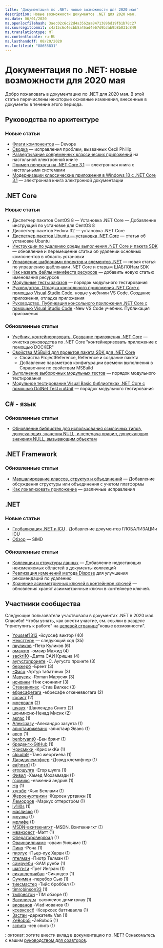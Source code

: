 ```yaml
---
title: 'Документация по .NET: новые возможности для 2020 мая'
description: Новые возможности документов .NET для 2020 мая.
ms.date: 06/01/2020
ms.openlocfilehash: 3aec02c6c22d4a3562aa8471389bd19fb1b78c27
ms.sourcegitcommit: c4a15c6c4ecbb8a46ad4e67d9b3ab9b8b031d849
ms.translationtype: MT
ms.contentlocale: ru-RU
ms.lasthandoff: 08/20/2020
ms.locfileid: "88656831"
---
```

# <a name="net-docs-whats-new-for-may-2020"></a>Документация по .NET: новые возможности для 2020 мая

Добро пожаловать в документацию по .NET для 2020 мая. В этой статье перечислены некоторые основные изменения, внесенные в документы в течение этого периода.

## <a name="architecture-guides"></a>Руководства по архитектуре

### <a name="new-articles"></a>Новые статьи

- [Флаги компонентов](../architecture/cloud-native/feature-flags.md) — Devops
- [Сводка](../architecture/cloud-native/summary.md) — исправления проблем, вызванных Cecil Phillip
- [Развертывание современных классических приложений](../architecture/modernize-desktop/deploy-modern-applications.md) на настольной электронной книге
- [Пример перехода на .NET Core 3,1](../architecture/modernize-desktop/example-migration-core.md) — электронная книга с настольными системами
- [Модернизации классические приложения в Windows 10 с .NET Core 3,1](../architecture/modernize-desktop/index.md) — электронная книга электронной документации

## <a name="net-core"></a>.NET Core

### <a name="new-articles"></a>Новые статьи

- Диспетчер пакетов CentOS 8 — Установка .NET Core — Добавление инструкций по установке для CentOS 8
- Диспетчер пакетов Fedora 32 — установка .NET Core
- [Диспетчер пакетов Ubuntu — установка .NET Core](../core/install/linux-ubuntu.md) — статья об установке Ubuntu
- [Инструкции по удалению среды выполнения .NET Core и пакета SDK](../core/install/remove-runtime-sdk-versions.md) — обновление и перемещение статьи об удалении основных компонентов в область установки
- [Управление шаблонами проектов и элементов .NET](../core/install/templates.md) — новая статья по управлению шаблонами .NET Core и старым ШАБЛОНам SDK
- [Как назвать файлы манифеста ресурсов](../core/resources/manifest-file-names.md) — добавить новую статью именования ресурсов
- [Модульные тесты заказов](../core/testing/order-unit-tests.md) — порядок модульного тестирования
- [Руководство. Отладка консольного приложения .NET Core с помощью Visual Studio Code.](../core/tutorials/debugging-with-visual-studio-code.md) новые учебники VS Code. Создание приложения, отладка приложения
- [Руководство. Публикация консольного приложения .NET Core с помощью Visual Studio Code](../core/tutorials/publishing-with-visual-studio-code.md) -New VS Code учебник. Публикация приложения

### <a name="updated-articles"></a>Обновленные статьи

- [Учебник. контейнеризовать. Создание приложения .NET Core](../core/docker/build-container.md) — очистка руководства по .NET Core "контейнеризовать приложение с помощью DOCKER"
- [Свойства MSBuild для проектов пакета SDK для .NET Core](../core/project-sdk/msbuild-props.md)
  - Свойства ProjectReference, Reference и создание пакета
  - Добавление параметров конфигурации времени выполнения в Справочник по свойствам MSBuild
- [Выполнение выборочных модульных тестов](../core/testing/selective-unit-tests.md) — порядок модульного тестирования
- [Модульное тестирование Visual Basic библиотеках .NET Core с помощью DotNet Test и xUnit](../core/testing/unit-testing-visual-basic-with-dotnet-test.md) — порядок модульного тестирования

## <a name="c-language"></a>C# - язык

### <a name="updated-articles"></a>Обновленные статьи

- [Обновление библиотек для использования ссылочных типов, допускающих значения NULL, и передача правил, допускающих значения NULL, вызывающим объектам](../csharp/nullable-migration-strategies.md)

## <a name="net-framework"></a>.NET Framework

### <a name="updated-articles"></a>Обновленные статьи

- [Маршалирование классов, структур и объединений](../framework/interop/marshaling-classes-structures-and-unions.md) — Добавление обсуждения структуры или объединения с учетом платформы
- [Как локализовать приложение](../framework/wpf/advanced/how-to-localize-an-application.md) — различные исправления

## <a name="net"></a>.NET

### <a name="new-articles"></a>Новые статьи

- [Глобализация .NET и ICU](../standard/globalization-localization/globalization-icu.md) . Добавление документов ГЛОБАЛИЗАЦИи ICU
- [Обзор](../standard/simd.md) — SIMD

### <a name="updated-articles"></a>Обновленные статьи

- [Коллекции и структуры данных](../standard/collections/index.md) — Добавление недостающих неизменяемых областей в документы коллекций
- [Реализация изменений метода Dispose](../standard/garbage-collection/implementing-dispose.md) для улучшения рекомендаций по удалению
- [Хранение асимметричных ключей в контейнере ключей](../standard/security/how-to-store-asymmetric-keys-in-a-key-container.md) — обновления хранят асимметричные ключи в контейнере ключей.

## <a name="community-contributors"></a>Участники сообщества

Следующие пользователи участвовали в документах .NET в 2020 мая. Спасибо! Чтобы узнать, как внести участие, см. ссылки в разделе "приступить к работе" на [целевой странице](index.yml)"новые возможности".

- [Youssef1313](https://github.com/Youssef1313) -йоуссеф виктор (40)
- [Нексттурн](https://github.com/NextTurn) — следующий ход (35)
- [пкуликов](https://github.com/pkulikov) -Петр Куликов (6)
- [омажид](https://github.com/omajid) -омаир Мажид (4)
- [sackri10](https://github.com/sackri10) -Датта САИ Кришна (4)
- [аугустопроиете](https://github.com/augustoproiete) -C. Аугусто проиете (3)
- [бержерб](https://github.com/bergerb) -Брент (3)
- [-Фасо](https://github.com/faso) -Артур табатчник (3)
- [Марусик](https://github.com/Marusyk) -Roman Марусик (3)
- [нсчонни](https://github.com/nschonni) -Ник счоннинг (3)
- [Стевевилкес](https://github.com/SteveWilkes) -Стив Вилкес (3)
- [ебресафегага](https://github.com/ebresafegaga) -ебресафе огхеневвогага (2)
- [косист](https://github.com/kosist) (2)
- [моервалд](https://github.com/moerwald) (2)
- [шчаух](https://github.com/shchauh) -Шаилендра Сингх (2)
- шонмисик-Ненад Мисик (2)
- [акпас](https://github.com/akpath) (1)
- [Алексзазу](https://github.com/AlexZazu) -Алехандро зазуета (1)
- [алистаиржеванс](https://github.com/alistairjevans) -алистаир Эванс (1)
- [авср](https://github.com/awsr) (1)
- [benbryant0](https://github.com/benbryant0) -Бен брянт (1)
- [браденгк-GitHub](https://github.com/bradengc-github) (1)
- [Чрисмкки](https://github.com/ChrisMcKee) -Крис мкКи (1)
- [cloudn9](https://github.com/cloudn9) -Таня жеоргиева (1)
- [Давидклемпфнер](https://github.com/DavidKlempfner) -Дэвид клемпфнер (1)
- [eajhnsn1](https://github.com/eajhnsn1) (1)
- [егоршулга](https://github.com/egorshulga) -Егор шулга (1)
- [Фивил](https://github.com/FIVIL) -Хамед Мохаммади (1)
- [гсомикс](https://github.com/gsomix) -евжений андрив (1)
- [Hg](https://github.com/hg) (1)
- [хугхбе](https://github.com/hughbe) -Хью Беллами (1)
- [Жероенуртвижн](https://github.com/JeroenOortwijn) -Жероен уртвижн (1)
- [Леморров](https://github.com/LeMorrow) -Маркус оттерстрöм (1)
- [lv1il0s](https://github.com/lv1il0s) (1)
- [маслиско](https://github.com/maslisko) (1)
- [мдунка](https://github.com/mdunka) (1)
- [мрлифе](https://github.com/mrlife) (1)
- [MSDN-вхитекнигхт](https://github.com/MSDN-WhiteKnight) -MSDN. Вхитекнигхт (1)
- [мванзоест](https://github.com/mvanzoest) -Мэтт (1)
- [Оператороверлоад](https://github.com/OperatorOverload) (1)
- [Оваинвиллиамс](https://github.com/OwainWilliams) -оваин Уильямс (1)
- [Пино](https://github.com/pino) -Роча (1)
- [пирлук](https://github.com/pirluq) -Пьер-лук Харви (1)
- [птелман](https://github.com/ptelman) -Пиотр Телман (1)
- [самруеби](https://github.com/samrueby) -SAM руеби (1)
- [шаггиги](https://github.com/shaggygi) -Грег Инграм (1)
- [сикандерикбал](https://github.com/sikanderiqbal) -Сикандер (1)
- [Сучиман](https://github.com/Suchiman) -перебор Сью (1)
- [тиесмастер](https://github.com/tiesmaster) -Тийс броббел (1)
- [timrobinson33](https://github.com/timrobinson33) (1)
- [тмпрестон](https://github.com/tmpreston) -TIM обзоре (1)
- [Василисдм](https://github.com/Vasilisdm) -василеиос димитриау (1)
- [виованов](https://github.com/viovanov) -Vlad иованов (1)
- [ксерксесб](https://github.com/xerxesb) -Ксерксес баттивалла (1)
- [Застаи](https://github.com/Zastai) -держатель Van (1)
- [ZeBobo5](https://github.com/ZeBobo5) -ZeBobo5 (1)
- [зспитз](https://github.com/zspitz) -зев спитз (1)

: октокат: хотите внести вклад в документацию по .NET? Ознакомьтесь с нашим [руководством для соавторов](https://docs.microsoft.com/contribute/dotnet/dotnet-contribute).
